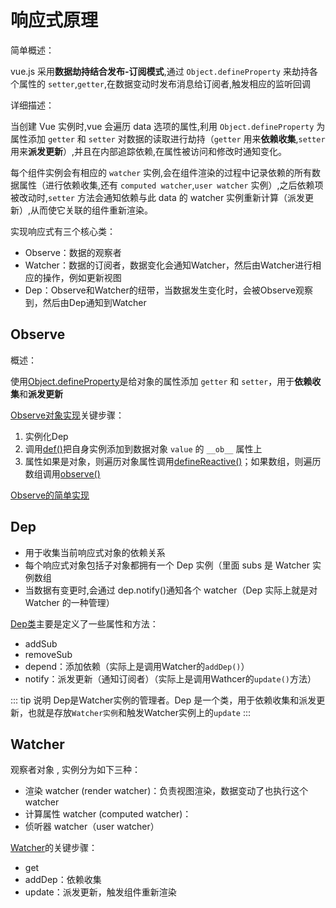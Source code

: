 # 响应式原理

简单概述：

vue.js 采用**数据劫持结合发布-订阅模式**,通过 `Object.defineProperty` 来劫持各个属性的 `setter`,`getter`,在数据变动时发布消息给订阅者,触发相应的监听回调

详细描述：

当创建 Vue 实例时,vue 会遍历 data 选项的属性,利用 `Object.defineProperty` 为属性添加 `getter` 和 `setter` 对数据的读取进行劫持（`getter` 用来**依赖收集**,`setter` 用来**派发更新**）,并且在内部追踪依赖,在属性被访问和修改时通知变化。

每个组件实例会有相应的 `watcher` 实例,会在组件渲染的过程中记录依赖的所有数据属性（进行依赖收集,还有 `computed watcher`,`user watcher` 实例）,之后依赖项被改动时,`setter` 方法会通知依赖与此 data 的 watcher 实例重新计算（派发更新）,从而使它关联的组件重新渲染。

实现响应式有三个核心类：

- Observe：数据的观察者
- Watcher：数据的订阅者，数据变化会通知Watcher，然后由Watcher进行相应的操作，例如更新视图
- Dep：Observe和Watcher的纽带，当数据发生变化时，会被Observe观察到，然后由Dep通知到Watcher

## Observe

概述：

使用[Object.defineProperty](./component/defineProperty.md)是给对象的属性添加 `getter` 和 `setter`，用于**依赖收集**和**派发更新**

[Observe对象实现](./component/Observer.md)关键步骤：

1. 实例化Dep
2. 调用[def()](./component/def.md)把自身实例添加到数据对象 `value` 的 `__ob__` 属性上
3. 属性如果是对象，则遍历对象属性调用[defineReactive()](./component/defineReactive.md)；如果数组，则遍历数组调用[observe()](./component/observe.md)

[Observe的简单实现](./component/my-observe.md)

## Dep

- 用于收集当前响应式对象的依赖关系
- 每个响应式对象包括子对象都拥有一个 Dep 实例（里面 subs 是 Watcher 实例数组
- 当数据有变更时,会通过 dep.notify()通知各个 watcher（Dep 实际上就是对 Watcher 的一种管理）

[Dep类](./dep/dep.md)主要是定义了一些属性和方法：

- addSub
- removeSub
- depend：添加依赖（实际上是调用Watcher的`addDep()`）
- notify：派发更新（通知订阅者）（实际上是调用Wathcer的`update()`方法）

::: tip 说明
Dep是Watcher实例的管理者。Dep 是一个类，用于依赖收集和派发更新，也就是存放`Watcher实例`和触发Watcher实例上的`update`
:::

## Watcher

观察者对象 , 实例分为如下三种：

- 渲染 watcher (render watcher)：负责视图渲染，数据变动了也执行这个watcher
- 计算属性 watcher (computed watcher)：
- 侦听器 watcher（user watcher）
  
[Watcher](./watcher/watcher.md)的关键步骤：

- get
- addDep：依赖收集
- update：派发更新，触发组件重新渲染
